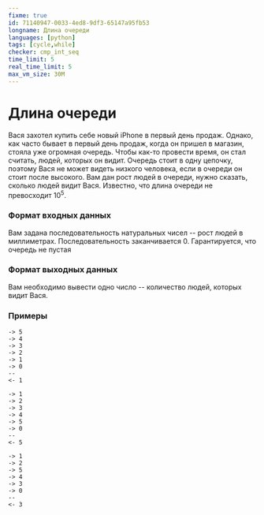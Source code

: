 ```yaml
---
fixme: true
id: 71140947-0033-4ed8-9df3-65147a95fb53
longname: Длина очереди
languages: [python]
tags: [cycle,while]
checker: cmp_int_seq
time_limit: 5
real_time_limit: 5
max_vm_size: 30M
---
```


# Длина очереди

Вася захотел купить себе новый iPhone в первый день продаж. Однако, как часто бывает в первый день продаж, когда он пришел в магазин, стояла уже огромная очередь. Чтобы как-то провести время, он стал считать, людей, которых он видит. Очередь стоит в одну цепочку, поэтому Вася не может видеть низкого человека, если в очереди он стоит после высокого. Вам дан рост людей в очереди, нужно сказать, сколько людей видит Вася. Известно, что длина очереди не превосходит 10<sup>5</sup>.

### Формат входных данных

Вам задана последовательность натуральных чисел -- рост людей в миллиметрах. Последовательность заканчивается 0. Гарантируется, что очередь не пустая

### Формат выходных данных

Вам необходимо вывести одно число -- количество людей, которых видит Вася.

### Примеры

```
-> 5
-> 4
-> 3
-> 2
-> 1
-> 0
--
<- 1
```

```
-> 1
-> 2
-> 3
-> 4
-> 5
-> 0
--
<- 5
```

```
-> 1
-> 2
-> 5
-> 4
-> 3
-> 0
--
<- 3
```
